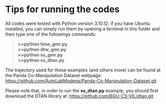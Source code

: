 # Tips for running the codes

All codes were tested with Python version 3.10.12; if you have Ubuntu installed, you can simply run them by opening a terminal in this folder and then type one of the followings commands: <br>
> __>>python time_gmr.py__ <br>
> __>>python dtw_gmr.py__ <br>
> __>>python ss_gmr.py__ <br>
> __>>python ss_dtan.py__ <br>

The trajectory used for these examples (and others more) can be found at the Panda Co-Manipulation Dataset webpage: https://github.com/AutoLabModena/Panda-Co-Manipulation-Dataset.git <br>

Please note that, in order to run the __ss_dtan.py__ example, you should first download the DTAN library at: https://github.com/BGU-CS-VIL/dtan.git <br>






